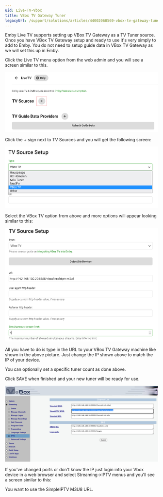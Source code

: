 ```yaml
---
uid: Live-TV-Vbox
title: VBox TV Gateway Tuner
legacyUrl: /support/solutions/articles/44002060569-vbox-tv-gateway-tuner
---
```


Emby Live TV supports setting up VBox TV Gateway as a TV Tuner source. Once you have VBox TV Gateway setup and ready to use it's very simply to add to Emby. You do not need to setup guide data in VBox TV Gateway as we will set this up in Emby.

Click the Live TV menu option from the web admin and you will see a screen similar to this.

![Vbox 1](images/tvtuners/vbox-1.png)

Click the + sign next to TV Sources and you will get the following screen:

![Vbox 2](images/tvtuners/vbox-2.png)

Select the VBox TV option from above and more options will appear looking similar to this:

![Vbox 3](images/tvtuners/vbox-3.png)

All you have to do is type in the URL to your VBox TV Gateway machine like shown in the above picture.  Just change the IP shown above to match the IP of your device.



You can optionally set a specific tuner count as done above.

Click SAVE when finished and your new tuner will be ready for use.

![Vbox 4](images/tvtuners/vbox-4.png)

If you've changed ports or don't know the IP just login into your Vbox device in a web browser and select Streaming->IPTV menus and you'll see a screen similar to this:


You want to use the SimpleIPTV M3U8 URL.
